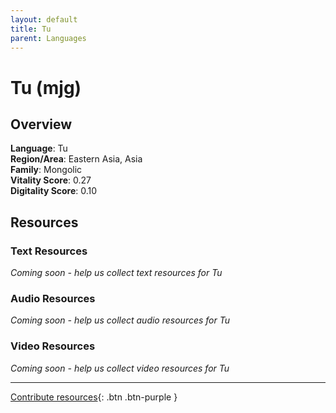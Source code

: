 ```yaml
---
layout: default
title: Tu
parent: Languages
---
```


# Tu (mjg)

## Overview

**Language**: Tu  
**Region/Area**: Eastern Asia, Asia  
**Family**: Mongolic  
**Vitality Score**: 0.27  
**Digitality Score**: 0.10  

## Resources

### Text Resources
*Coming soon - help us collect text resources for Tu*

### Audio Resources
*Coming soon - help us collect audio resources for Tu*

### Video Resources
*Coming soon - help us collect video resources for Tu*

---

[Contribute resources](https://fairtrain.github.io/){: .btn .btn-purple }
